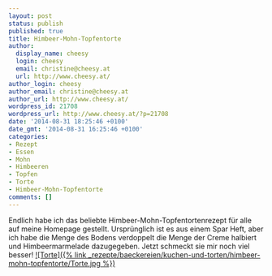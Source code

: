 ```yaml
---
layout: post
status: publish
published: true
title: Himbeer-Mohn-Topfentorte
author:
  display_name: cheesy
  login: cheesy
  email: christine@cheesy.at
  url: http://www.cheesy.at/
author_login: cheesy
author_email: christine@cheesy.at
author_url: http://www.cheesy.at/
wordpress_id: 21708
wordpress_url: http://www.cheesy.at/?p=21708
date: '2014-08-31 18:25:46 +0100'
date_gmt: '2014-08-31 16:25:46 +0100'
categories:
- Rezept
- Essen
- Mohn
- Himbeeren
- Topfen
- Torte
- Himbeer-Mohn-Topfentorte
comments: []
---
```

Endlich habe ich das beliebte Himbeer-Mohn-Topfentortenrezept für alle auf meine Homepage gestellt. Ursprünglich ist es aus einem Spar Heft, aber ich habe die Menge des Bodens verdoppelt die Menge der Creme halbiert und Himbeermarmelade dazugegeben. Jetzt schmeckt sie mir noch viel besser!
[![Torte]({% link _rezepte/baeckereien/kuchen-und-torten/himbeer-mohn-topfentorte/Torte.jpg %})](http://www.cheesy.at/rezepte/kuchen-und-torten/himbeer-mohn-topfentorte/ "Himbeer-Mohn-Topfentorte")
